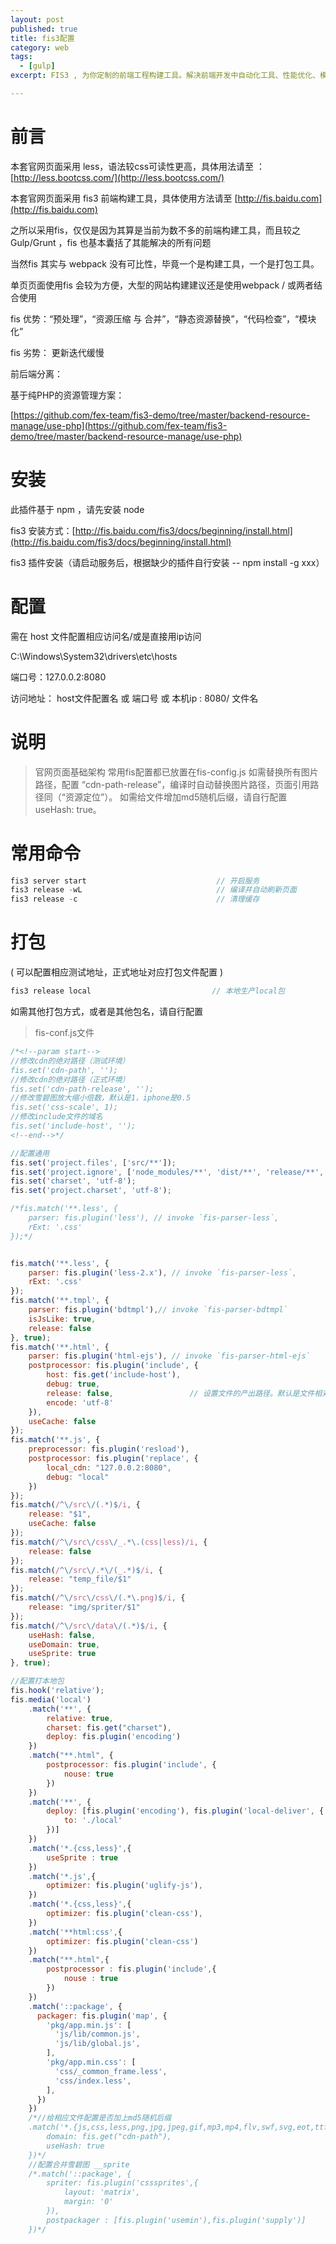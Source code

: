 ```yaml
---
layout: post
published: true
title: fis3配置
category: web
tags: 
  - [gulp]
excerpt: FIS3 , 为你定制的前端工程构建工具。解决前端开发中自动化工具、性能优化、模块化框架、开发规范、代码部署、开发流程等问题

---
```



# 前言
本套官网页面采用 less，语法较css可读性更高，具体用法请至 ：[http://less.bootcss.com/](http://less.bootcss.com/)

本套官网页面采用 fis3 前端构建工具，具体使用方法请至  [http://fis.baidu.com](http://fis.baidu.com)

之所以采用fis，仅仅是因为其算是当前为数不多的前端构建工具，而且较之 Gulp/Grunt ，fis 也基本囊括了其能解决的所有问题

当然fis 其实与 webpack 没有可比性，毕竟一个是构建工具，一个是打包工具。

单页页面使用fis 会较为方便，大型的网站构建建议还是使用webpack / 或两者结合使用

fis 优势：“预处理”，“资源压缩 与 合并”，“静态资源替换”，“代码检查”，“模块化”

fis 劣势： 更新迭代缓慢

前后端分离：

基于纯PHP的资源管理方案：

[https://github.com/fex-team/fis3-demo/tree/master/backend-resource-manage/use-php](https://github.com/fex-team/fis3-demo/tree/master/backend-resource-manage/use-php)

# 安装
此插件基于 npm ，请先安装 node

fis3 安装方式：[http://fis.baidu.com/fis3/docs/beginning/install.html](http://fis.baidu.com/fis3/docs/beginning/install.html)

fis3 插件安装（请启动服务后，根据缺少的插件自行安装 -- npm install -g xxx）

# 配置
需在 host 文件配置相应访问名/或是直接用ip访问

C:\Windows\System32\drivers\etc\hosts

端口号：127.0.0.2:8080

访问地址： host文件配置名 或 端口号 或 本机ip : 8080/ 文件名

# 说明
> 官网页面基础架构
> 常用fis配置都已放置在fis-config.js
> 如需替换所有图片路径，配置 “cdn-path-release”，编译时自动替换图片路径，页面引用路径同（“资源定位”）。
> 如需给文件增加md5随机后缀，请自行配置 useHash: true。

# 常用命令

```javascript
fis3 server start                             // 开启服务
fis3 release -wL                              // 编译并自动刷新页面
fis3 release -c                               // 清理缓存
```

# 打包
( 可以配置相应测试地址，正式地址对应打包文件配置 )

```javascript
fis3 release local                           // 本地生产local包
```

如需其他打包方式，或者是其他包名，请自行配置

>fis-conf.js文件

```javascript
/*<!--param start-->
//修改cdn的绝对路径（测试环境）
fis.set('cdn-path', '');
//修改cdn的绝对路径（正式环境）
fis.set('cdn-path-release', '');
//修改雪碧图放大缩小倍数，默认是1，iphone是0.5
fis.set('css-scale', 1);
//修改include文件的域名
fis.set('include-host', '');
<!--end-->*/

//配置通用
fis.set('project.files', ['src/**']);
fis.set('project.ignore', ['node_modules/**', 'dist/**', 'release/**', 'README.md', 'local/**', '.git/**', 'fis-conf.js']);
fis.set('charset', 'utf-8');
fis.set('project.charset', 'utf-8');

/*fis.match('**.less', {
    parser: fis.plugin('less'), // invoke `fis-parser-less`,
    rExt: '.css'
});*/


fis.match('**.less', {
    parser: fis.plugin('less-2.x'), // invoke `fis-parser-less`,
    rExt: '.css'
});
fis.match('**.tmpl', {
    parser: fis.plugin('bdtmpl'),// invoke `fis-parser-bdtmpl`
    isJsLike: true,
    release: false
}, true);
fis.match('**.html', {
    parser: fis.plugin('html-ejs'), // invoke `fis-parser-html-ejs`
    postprocessor: fis.plugin('include', {
        host: fis.get('include-host'),
        debug: true,
        release: false,                 // 设置文件的产出路径。默认是文件相对项目根目录的路径。 false表示不产出
        encode: 'utf-8'
    }),
    useCache: false
});
fis.match('**.js', {
    preprocessor: fis.plugin('resload'),
    postprocessor: fis.plugin('replace', {
        local_cdn: "127.0.0.2:8080",
        debug: "local"
    })
});
fis.match(/^\/src\/(.*)$/i, {
    release: "$1",
    useCache: false
});
fis.match(/^\/src\/css\/_.*\.(css|less)/i, {
    release: false
});
fis.match(/^\/src\/.*\/(_.*)$/i, {
    release: "temp_file/$1"
});
fis.match(/^\/src\/css\/(.*\.png)$/i, {
    release: "img/spriter/$1"
});
fis.match(/^\/src\/data\/(.*)$/i, {
    useHash: false,
    useDomain: true,
    useSprite: true
}, true);

//配置打本地包
fis.hook('relative');
fis.media('local')
    .match('**', {
        relative: true,
        charset: fis.get("charset"),
        deploy: fis.plugin('encoding')
    })
    .match("**.html", {
        postprocessor: fis.plugin('include', {
            nouse: true
        })
    })
    .match('**', {
        deploy: [fis.plugin('encoding'), fis.plugin('local-deliver', {
            to: './local'
        })]
    })   
    .match('*.{css,less}',{
        useSprite : true
    })
    .match('*.js',{
        optimizer: fis.plugin('uglify-js'),
    })   
    .match('*.{css,less}',{
        optimizer: fis.plugin('clean-css'),
    })
    .match('**html:css',{
        optimizer: fis.plugin('clean-css')
    })
    .match("**.html",{
        postprocessor : fis.plugin('include',{
            nouse : true
        })
    })
    .match('::package', {
      packager: fis.plugin('map', {
        'pkg/app.min.js': [
          'js/lib/common.js',
          'js/lib/global.js',
        ],
        'pkg/app.min.css': [
          'css/_common_frame.less',
          'css/index.less',
        ],
      })
    })
    /*//给相应文件配置是否加上md5随机后缀
    .match('*.{js,css,less,png,jpg,jpeg,gif,mp3,mp4,flv,swf,svg,eot,ttf,woff}',{
        domain: fis.get("cdn-path"),
        useHash: true
    })*/
    //配置合并雪碧图 __sprite
    /*.match('::package', {
        spriter: fis.plugin('csssprites',{
            layout: 'matrix',
            margin: '0'
        }),
        postpackager : [fis.plugin('usemin'),fis.plugin('supply')]
    })*/   


```

